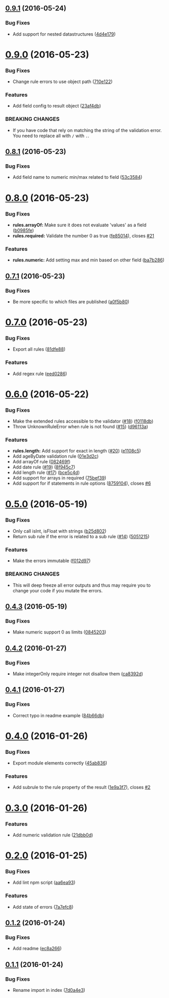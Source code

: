 <a name="0.9.1"></a>
## [0.9.1](https://github.com/relekang/validator/compare/v0.9.0...v0.9.1) (2016-05-24)


### Bug Fixes

* Add support for nested datastructures ([4d4e179](https://github.com/relekang/validator/commit/4d4e179))



<a name="0.9.0"></a>
# [0.9.0](https://github.com/relekang/validator/compare/v0.8.1...v0.9.0) (2016-05-23)


### Bug Fixes

* Change rule errors to use object path ([710e122](https://github.com/relekang/validator/commit/710e122))


### Features

* Add field config to result object ([23af4db](https://github.com/relekang/validator/commit/23af4db))


### BREAKING CHANGES

* If you have code that rely on matching the string of
the validation error. You need to replace all with `/` with `.`.



<a name="0.8.1"></a>
## [0.8.1](https://github.com/relekang/validator/compare/v0.8.0...v0.8.1) (2016-05-23)


### Bug Fixes

* Add field name to numeric min/max related to field ([53c3584](https://github.com/relekang/validator/commit/53c3584))



<a name="0.8.0"></a>
# [0.8.0](https://github.com/relekang/validator/compare/v0.7.1...v0.8.0) (2016-05-23)


### Bug Fixes

* **rules.arrayOf:** Make sure it does not evaluate 'values' as a field ([b0985fe](https://github.com/relekang/validator/commit/b0985fe))
* **rules.required:** Validate the number 0 as true ([fe85014](https://github.com/relekang/validator/commit/fe85014)), closes [#21](https://github.com/relekang/validator/issues/21)


### Features

* **rules.numeric:** Add setting max and min based on other field ([ba7b286](https://github.com/relekang/validator/commit/ba7b286))



<a name="0.7.1"></a>
## [0.7.1](https://github.com/relekang/validator/compare/v0.7.0...v0.7.1) (2016-05-23)


### Bug Fixes

* Be more specific to which files are published ([a0f5b80](https://github.com/relekang/validator/commit/a0f5b80))



<a name="0.7.0"></a>
# [0.7.0](https://github.com/relekang/validator/compare/v0.6.0...v0.7.0) (2016-05-23)


### Bug Fixes

* Export all rules ([81dfe88](https://github.com/relekang/validator/commit/81dfe88))


### Features

* Add regex rule ([eed0286](https://github.com/relekang/validator/commit/eed0286))



<a name="0.6.0"></a>
# [0.6.0](https://github.com/relekang/validator/compare/v0.5.0...v0.6.0) (2016-05-22)


### Bug Fixes

* Make the extended rules accessible to the validator ([#18](https://github.com/relekang/validator/issues/18)) ([f0118db](https://github.com/relekang/validator/commit/f0118db))
* Throw UnknownRuleError when rule is not found ([#15](https://github.com/relekang/validator/issues/15)) ([d96113a](https://github.com/relekang/validator/commit/d96113a))


### Features

* **rules.length:** Add support for exact in length ([#20](https://github.com/relekang/validator/issues/20)) ([e1108c5](https://github.com/relekang/validator/commit/e1108c5))
* Add ageByDate validation rule ([01e3d2c](https://github.com/relekang/validator/commit/01e3d2c))
* Add arrayOf rule ([082469f](https://github.com/relekang/validator/commit/082469f))
* Add date rule ([#19](https://github.com/relekang/validator/issues/19)) ([8f945c7](https://github.com/relekang/validator/commit/8f945c7))
* Add length rule ([#17](https://github.com/relekang/validator/issues/17)) ([bce5c4d](https://github.com/relekang/validator/commit/bce5c4d))
* Add support for arrays in required ([75bef39](https://github.com/relekang/validator/commit/75bef39))
* Add support for if statements in rule options ([8759104](https://github.com/relekang/validator/commit/8759104)), closes [#6](https://github.com/relekang/validator/issues/6)



<a name="0.5.0"></a>
# [0.5.0](https://github.com/relekang/validator/compare/v0.4.3...v0.5.0) (2016-05-19)


### Bug Fixes

* Only call isInt, isFloat with strings ([b25d802](https://github.com/relekang/validator/commit/b25d802))
* Return sub rule if the error is related to a sub rule ([#14](https://github.com/relekang/validator/issues/14)) ([5051215](https://github.com/relekang/validator/commit/5051215))


### Features

* Make the errors immutable ([f012d97](https://github.com/relekang/validator/commit/f012d97))


### BREAKING CHANGES

* This will deep freeze all error outputs and thus may
require you to change your code if you mutate the errors.



<a name="0.4.3"></a>
## [0.4.3](https://github.com/relekang/validator/compare/v0.4.2...v0.4.3) (2016-05-19)


### Bug Fixes

* Make numeric support 0 as limits ([0845203](https://github.com/relekang/validator/commit/0845203))



<a name="0.4.2"></a>
## [0.4.2](https://github.com/relekang/validator/compare/v0.4.1...v0.4.2) (2016-01-27)


### Bug Fixes

* Make integerOnly require integer not disallow them ([ca8392d](https://github.com/relekang/validator/commit/ca8392d))



<a name="0.4.1"></a>
## [0.4.1](https://github.com/relekang/validator/compare/v0.4.0...v0.4.1) (2016-01-27)


### Bug Fixes

* Correct typo in readme example ([84b66db](https://github.com/relekang/validator/commit/84b66db))



<a name="0.4.0"></a>
# [0.4.0](https://github.com/relekang/validator/compare/v0.3.0...v0.4.0) (2016-01-26)


### Bug Fixes

* Export module elements correctly ([45ab836](https://github.com/relekang/validator/commit/45ab836))


### Features

* Add subrule to the rule property of the result ([1e9a3f7](https://github.com/relekang/validator/commit/1e9a3f7)), closes [#2](https://github.com/relekang/validator/issues/2)



<a name="0.3.0"></a>
# [0.3.0](https://github.com/relekang/validator/compare/v0.2.0...v0.3.0) (2016-01-26)


### Features

* Add numeric validation rule ([21dbb0d](https://github.com/relekang/validator/commit/21dbb0d))



<a name="0.2.0"></a>
# [0.2.0](https://github.com/relekang/validator/compare/v0.1.2...v0.2.0) (2016-01-25)


### Bug Fixes

* Add lint npm script ([aa6ea93](https://github.com/relekang/validator/commit/aa6ea93))


### Features

* Add state of errors ([7a7efc8](https://github.com/relekang/validator/commit/7a7efc8))



<a name="0.1.2"></a>
## [0.1.2](https://github.com/relekang/validator/compare/v0.1.1...v0.1.2) (2016-01-24)


### Bug Fixes

* Add readme ([ec8a266](https://github.com/relekang/validator/commit/ec8a266))



<a name="0.1.1"></a>
## [0.1.1](https://github.com/relekang/validator/compare/v0.1.0...v0.1.1) (2016-01-24)


### Bug Fixes

* Rename import in index ([7d0a4e3](https://github.com/relekang/validator/commit/7d0a4e3))



